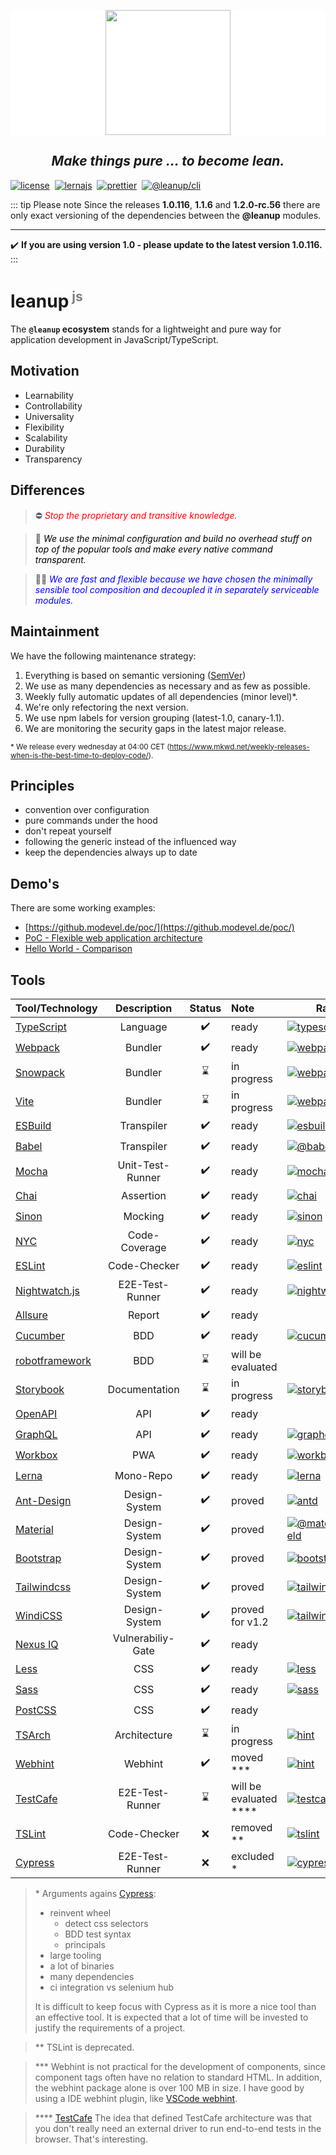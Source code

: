 <p style="text-align: center; background: white;">
  <a href="https://leanupjs.org">
    <img src="https://leanupjs.org/assets/logo.svg" height="200">
  </a><br>
  <h2 style="text-align: center;">
    <cite><b>Make things pure</b> ... to become lean.</cite>
  </h2>
</p>

[![license][license]][license-url]&#160;
[![lernajs][lernajs]][lernajs-url]&#160;
[![prettier][prettier]][prettier-url]&#160;
[![@leanup/cli](https://snyk.io/advisor/npm-package/@leanup/cli/badge.svg)](https://snyk.io/advisor/npm-package/@leanup/cli)

[license]: https://img.shields.io/npm/l/@leanup/stack
[license-url]: https://github.com/leanupjs/leanup/blob/release/1.1/LICENSE.md
[lernajs]: https://img.shields.io/badge/managed%20with-lerna-blueviolet
[lernajs-url]: https://lerna.js.org
[prettier]: https://img.shields.io/badge/code_style-prettier-ff69b4.svg
[prettier-url]: https://prettier.io

::: tip Please note
Since the releases **1.0.116**, **1.1.6** and **1.2.0-rc.56** there are only exact versioning of the dependencies between the **@leanup** modules.<hr>
✔️ **If you are using version 1.0 - please update to the latest version 1.0.116.**
:::

<h1>leanup<sup style="color: grey; font-size: 75%"> js</sup></h1>

The **`@leanup` ecosystem** stands for a lightweight and pure way for application development in JavaScript/TypeScript.

## Motivation

- Learnability
- Controllability
- Universality
- Flexibility
- Scalability
- Durability
- Transparency

## Differences

> ⛔ <cite style="color: red"> Stop the proprietary and transitive knowledge.</cite>

> 📑 <cite style="color: black"> We use the minimal configuration and build no overhead stuff on top of the popular tools and make every native command transparent.</cite>

> 🤸‍♂️ <cite style="color: blue">We are fast and flexible because we have chosen the minimally sensible tool composition and decoupled it in separately serviceable modules.</cite>

## Maintainment

We have the following maintenance strategy:

1. Everything is based on semantic versioning ([SemVer](https://semver.org/))
2. We use as many dependencies as necessary and as few as possible.
3. Weekly fully automatic updates of all dependencies (minor level)\*.
4. We're only refectoring the next version.
5. We use npm labels for version grouping (latest-1.0, canary-1.1).
6. We are monitoring the security gaps in the latest major release.

<small>\* We release every wednesday at 04:00 CET (https://www.mkwd.net/weekly-releases-when-is-the-best-time-to-deploy-code/).</small>

## Principles

- convention over configuration
- pure commands under the hood
- don't repeat yourself
- following the generic instead of the influenced way
- keep the dependencies always up to date

## Demo's

There are some working examples:

- [https://github.modevel.de/poc/](https://github.modevel.de/poc/)
- [PoC - Flexible web application architecture](https://github.com/martinoppitz/poc-flexible-web-application-architecture#readme)
- [Hello World - Comparison](https://github.com/martinoppitz/hello-world-comparison#readme)

## Tools

| Tool/Technology  |    Description    | Status | Note                       | Rating                                                                                                                                               |
| ---------------- | :---------------: | :----: | :------------------------- | ---------------------------------------------------------------------------------------------------------------------------------------------------- |
| [TypeScript]     |     Language      |   ✔️   | ready                      | [![typescript](https://snyk.io/advisor/npm-package/typescript/badge.svg)](https://snyk.io/advisor/npm-package/typescript)                            |
| [Webpack]        |      Bundler      |   ✔️   | ready                      | [![webpack](https://snyk.io/advisor/npm-package/webpack/badge.svg)](https://snyk.io/advisor/npm-package/webpack)                                     |
| [Snowpack]       |      Bundler      |   ⌛   | in progress                | [![webpack](https://snyk.io/advisor/npm-package/snowpack/badge.svg)](https://snyk.io/advisor/npm-package/snowpack)                                   |
| [Vite]           |      Bundler      |   ⌛   | in progress                | [![webpack](https://snyk.io/advisor/npm-package/vite/badge.svg)](https://snyk.io/advisor/npm-package/vite)                                           |
| [ESBuild]        |    Transpiler     |   ✔️   | ready                      | [![esbuild](https://snyk.io/advisor/npm-package/esbuild/badge.svg)](https://snyk.io/advisor/npm-package/esbuild)                                     |
| [Babel]          |    Transpiler     |   ✔️   | ready                      | [![@babel/core](https://snyk.io/advisor/npm-package/@babel/core/badge.svg)](https://snyk.io/advisor/npm-package/@babel/core)                         |
| [Mocha]          | Unit-Test-Runner  |   ✔️   | ready                      | [![mocha](https://snyk.io/advisor/npm-package/mocha/badge.svg)](https://snyk.io/advisor/npm-package/mocha)                                           |
| [Chai]           |     Assertion     |   ✔️   | ready                      | [![chai](https://snyk.io/advisor/npm-package/typescript/badge.svg)](https://snyk.io/advisor/npm-package/chai)                                        |
| [Sinon]          |      Mocking      |   ✔️   | ready                      | [![sinon](https://snyk.io/advisor/npm-package/sinon/badge.svg)](https://snyk.io/advisor/npm-package/sinon)                                           |
| [NYC]            |   Code-Coverage   |   ✔️   | ready                      | [![nyc](https://snyk.io/advisor/npm-package/nyc/badge.svg)](https://snyk.io/advisor/npm-package/nyc)                                                 |
| [ESLint]         |   Code-Checker    |   ✔️   | ready                      | [![eslint](https://snyk.io/advisor/npm-package/eslint/badge.svg)](https://snyk.io/advisor/npm-package/eslint)                                        |
| [Nightwatch.js]  |  E2E-Test-Runner  |   ✔️   | ready                      | [![nightwatch](https://snyk.io/advisor/npm-package/nightwatch/badge.svg)](https://snyk.io/advisor/npm-package/nightwatch)                            |
| [Allsure]        |      Report       |   ✔️   | ready                      |
| [Cucumber]       |        BDD        |   ✔️   | ready                      | [![cucumber](https://snyk.io/advisor/npm-package/cucumber/badge.svg)](https://snyk.io/advisor/npm-package/cucumber)                                  |
| [robotframework] |        BDD        |   ⌛   | will be evaluated          |                                                                                                                                                      |
| [Storybook]      |   Documentation   |   ⌛   | in progress                | [![storybook](https://snyk.io/advisor/npm-package/storybook/badge.svg)](https://snyk.io/advisor/npm-package/storybook)                               |
| [OpenAPI]        |        API        |   ✔️   | ready                      |                                                                                                                                                      |
| [GraphQL]        |        API        |   ✔️   | ready                      | [![graphql](https://snyk.io/advisor/npm-package/graphql/badge.svg)](https://snyk.io/advisor/npm-package/graphql)                                     |
| [Workbox]        |        PWA        |   ✔️   | ready                      | [![workbox](https://snyk.io/advisor/npm-package/workbox/badge.svg)](https://snyk.io/advisor/npm-package/workbox)                                     |
| [Lerna]          |     Mono-Repo     |   ✔️   | ready                      | [![lerna](https://snyk.io/advisor/npm-package/lerna/badge.svg)](https://snyk.io/advisor/npm-package/lerna)                                           |
| [Ant-Design]     |   Design-System   |   ✔️   | proved                     | [![antd](https://snyk.io/advisor/npm-package/antd/badge.svg)](https://snyk.io/advisor/npm-package/antd)                                              |
| [Material]       |   Design-System   |   ✔️   | proved                     | [![@material/textfield](https://snyk.io/advisor/npm-package/@material/textfield/badge.svg)](https://snyk.io/advisor/npm-package/@material/textfield) |
| [Bootstrap]      |   Design-System   |   ✔️   | proved                     | [![bootstrap](https://snyk.io/advisor/npm-package/bootstrap/badge.svg)](https://snyk.io/advisor/npm-package/bootstrap)                               |
| [Tailwindcss]    |   Design-System   |   ✔️   | proved                     | [![tailwindcss](https://snyk.io/advisor/npm-package/tailwindcss/badge.svg)](https://snyk.io/advisor/npm-package/tailwindcss)                         |
| [WindiCSS]       |   Design-System   |   ✔️   | proved for v1.2            | [![tailwindcss](https://snyk.io/advisor/npm-package/windicss/badge.svg)](https://snyk.io/advisor/npm-package/windicss)                               |
| [Nexus IQ]       | Vulnerabiliy-Gate |   ✔️   | ready                      |                                                                                                                                                      |
| [Less]           |        CSS        |   ✔️   | ready                      | [![less](https://snyk.io/advisor/npm-package/less/badge.svg)](https://snyk.io/advisor/npm-package/less)                                              |
| [Sass]           |        CSS        |   ✔️   | ready                      | [![sass](https://snyk.io/advisor/npm-package/sass/badge.svg)](https://snyk.io/advisor/npm-package/sass)                                              |
| [PostCSS]        |        CSS        |   ✔️   | ready                      |
| [TSArch]         |   Architecture    |   ⌛   | in progress                | [![hint](https://snyk.io/advisor/npm-package/tsarch/badge.svg)](https://snyk.io/advisor/npm-package/tsarch)                                          |
| [Webhint]        |      Webhint      |   ✔️   | moved \*\*\*               | [![hint](https://snyk.io/advisor/npm-package/hint/badge.svg)](https://snyk.io/advisor/npm-package/hint)                                              |
| [TestCafe]       |  E2E-Test-Runner  |   ⌛   | will be evaluated \*\*\*\* | [![testcafe](https://snyk.io/advisor/npm-package/testcafe/badge.svg)](https://snyk.io/advisor/npm-package/typescript)                                |
| [TSLint]         |   Code-Checker    |   ❌   | removed \*\*               | [![tslint](https://snyk.io/advisor/npm-package/tslint/badge.svg)](https://snyk.io/advisor/npm-package/tslint)                                        |
| [Cypress]        |  E2E-Test-Runner  |   ❌   | excluded \*                | [![cypress](https://snyk.io/advisor/npm-package/cypress/badge.svg)](https://snyk.io/advisor/npm-package/cypress)                                     |

> \*
> Arguments agains [Cypress]:
>
> - reinvent wheel
>   - detect css selectors
>   - BDD test syntax
>   - principals
> - large tooling
> - a lot of binaries
> - many dependencies
> - ci integration vs selenium hub
>
> It is difficult to keep focus with Cypress as it is more a nice tool than an effective tool. It is expected that a lot of time will be invested to justify the requirements of a project.

> \*\* TSLint is deprecated.

> \*\*\* Webhint is not practical for the development of components, since component tags often have no relation to standard HTML. In addition, the webhint package alone is over 100 MB in size. I have good by using a IDE webhint plugin, like [VSCode webhint](https://marketplace.visualstudio.com/items?itemName=webhint.vscode-webhint).

> \*\*\*\* [TestCafe] The idea that defined TestCafe architecture was that you don't really need an external driver to run end-to-end tests in the browser. That's interesting.

[babel]: https://babeljs.io
[typescript]: https://typescriptlang.org
[webpack]: https://webpack.js.org
[mocha]: https://mochajs.org
[chai]: https://www.chaijs.com
[sinon]: https://sinonjs.org
[nyc]: https://istanbul.js.org
[storybook]: https://storybook.js.org
[svelte devtools]: https://github.com/RedHatter/svelte-devtools
[nightwatch.js]: https://nightwatchjs.org
[tslint]: https://palantir.github.io/tslint
[eslint]: https://eslint.org
[graphql]: https://graphql.org
[sass]: https://sass-lang.com
[less]: http://lesscss.org
[lerna]: https://lerna.js.org
[workbox]: https://developers.google.com/web/tools/workbox
[ant-design]: https://ant.design
[allsure]: http://allure.qatools.ru
[bootstrap]: https://getbootstrap.com
[material]: https://material.io
[cucumber]: https://cucumber.io
[cypress]: https://www.cypress.io
[webhint]: https://www.webhint.io
[testcafe]: https://devexpress.github.io/testcafe/
[robotframework]: https://robotframework.org
[tailwindcss]: https://tailwindcss.com
[postcss]: https://postcss.org
[esbuild]: https://esbuild.github.io
[snowpack]: https://www.snowpack.dev/
[vite]: https://vitejs.dev/
[openapi]: https://openapis.org
[nexus iq]: https://blog.sonatype.com/using-nexus-iq-server-with-webpack
[tsarch]: https://github.com/MaibornWolff/ts-arch
[windicss]: https://windicss.org
